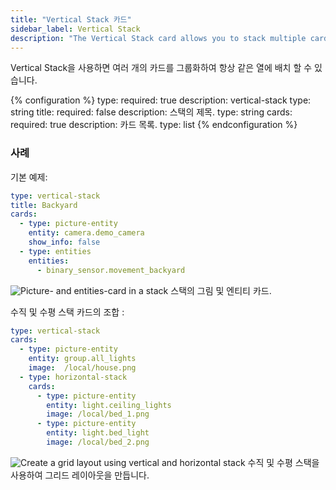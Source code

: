```yaml
---
title: "Vertical Stack 카드"
sidebar_label: Vertical Stack
description: "The Vertical Stack card allows you to stack multiple cards together"
---
```


Vertical Stack을 사용하면 여러 개의 카드를 그룹화하여 항상 같은 열에 배치 할 수 있습니다.

{% configuration %}
type:
  required: true
  description: vertical-stack
  type: string
title:
  required: false
  description: 스택의 제목.
  type: string
cards:
  required: true
  description: 카드 목록.
  type: list
{% endconfiguration %}

### 사례

기본 예제:

```yaml
type: vertical-stack
title: Backyard
cards:
  - type: picture-entity
    entity: camera.demo_camera
    show_info: false
  - type: entities
    entities:
      - binary_sensor.movement_backyard
```

<p class="img">
  <img src="/images/lovelace/lovelace_vertical-stack.png" alt="Picture- and entities-card in a stack">
  스택의 그림 및 엔티티 카드.
</p>

수직 및 수평 스택 카드의 조합 :

```yaml
type: vertical-stack
cards:
  - type: picture-entity
    entity: group.all_lights
    image:  /local/house.png
  - type: horizontal-stack
    cards:
      - type: picture-entity
        entity: light.ceiling_lights
        image: /local/bed_1.png
      - type: picture-entity
        entity: light.bed_light
        image: /local/bed_2.png
```

<p class="img">
  <img src="/images/lovelace/lovelace_vertical-horizontal-stack.png" alt="Create a grid layout using vertical and horizontal stack">
  수직 및 수평 스택을 사용하여 그리드 레이아웃을 만듭니다.
</p>
